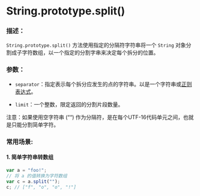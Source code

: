 # String.prototype.split()

### 描述：

`String.prototype.split()` 方法使用指定的分隔符字符串将一个 `String` 对象分割成子字符数组，以一个指定的分割字串来决定每个拆分的位置。

### 参数：

- `separator`：指定表示每个拆分应发生的点的字符串。以是一个字符串或[正则表达式](https://developer.mozilla.org/zh-CN/docs/Web/JavaScript/Reference/Global_Objects/RegExp)。

- `limit`：一个整数，限定返回的分割片段数量。

注意：如果使用空字符串 (““) 作为分隔符，是在每个UTF-16代码单元之间，也就是只能分割简单字符。

### 常用场景:

#### 1. 简单字符串转数组

```js
var a = "foo!";
// 将 a 的值转换为字符数组
var c = a.split("");
c; // ["f", "o", "o", "!"]
```